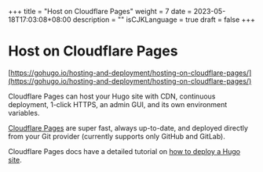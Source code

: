 +++
title = "Host on Cloudflare Pages"
weight = 7
date = 2023-05-18T17:03:08+08:00
description = ""
isCJKLanguage = true
draft = false
+++

# Host on Cloudflare Pages

[https://gohugo.io/hosting-and-deployment/hosting-on-cloudflare-pages/](https://gohugo.io/hosting-and-deployment/hosting-on-cloudflare-pages/)

Cloudflare Pages can host your Hugo site with CDN, continuous deployment, 1-click HTTPS, an admin GUI, and its own environment variables.

[Cloudflare Pages](https://developers.cloudflare.com/pages/) are super fast, always up-to-date, and deployed directly from your Git provider (currently supports only GitHub and GitLab).

Cloudflare Pages docs have a detailed tutorial on [how to deploy a Hugo site](https://developers.cloudflare.com/pages/framework-guides/deploy-a-hugo-site/).
